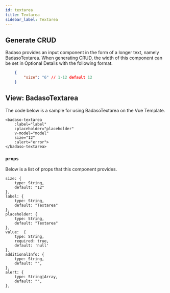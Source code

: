 ```yaml
---
id: textarea
title: Textarea
sidebar_label: Textarea
---
```


## Generate CRUD

Badaso provides an input component in the form of a longer text, namely BadasoTextarea. When generating CRUD, the width of this component can be set in Optional Details with the following format.
<!--DOCUSAURUS_CODE_TABS-->
<!--JSON-->
```json
    {
        "size": "6" // 1-12 default 12
    }
```
<!--END_DOCUSAURUS_CODE_TABS-->

## View: BadasoTextarea

The code below is a sample for using BadasoTextarea on the Vue Template.

<!--DOCUSAURUS_CODE_TABS-->
<!--Vue-->
```vue
<badaso-textarea
    :label="label"
    :placeholder="placeholder"
    v-model="model"
    size="12"
    :alert="error">
</badaso-textarea>
```
<!--END_DOCUSAURUS_CODE_TABS-->

### ```props```

Below is a list of props that this component provides.

```
size: {
    type: String,
    default: "12"
},
label: {
    type: String,
    default: "Textarea"
},
placeholder: {
    type: String,
    default: "Textarea"
},
value:  {
    type: String,
    required: true,
    default: 'null'
},
additionalInfo: {
    type: String,
    default: "",
},
alert: {
    type: String|Array,
    default: "",
},
```